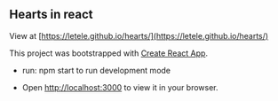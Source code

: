 ## Hearts in react

View at [https://letele.github.io/hearts/](https://letele.github.io/hearts/)

This project was bootstrapped with [Create React App](https://github.com/facebook/create-react-app).

- run: npm start to run development mode

- Open [http://localhost:3000](http://localhost:3000) to view it in your browser.






